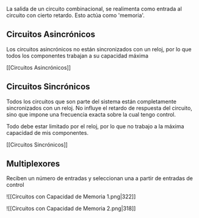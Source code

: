 La salida de un circuito combinacional, se realimenta como entrada al circuito con cierto retardo. Esto actúa como 'memoria'.

## Circuitos Asincrónicos

Los circuitos asincrónicos no están sincronizados con un reloj, por lo que todos los componentes trabajan a su capacidad máxima

[[Circuitos Asincrónicos]]

## Circuitos Sincrónicos

Todos los circuitos que son parte del sistema están completamente sincronizados con un reloj. No influye el retardo de respuesta del circuito, sino que impone una frecuencia exacta sobre la cual tengo control.

Todo debe estar limitado por el reloj, por lo que no trabajo a la máxima capacidad de mis componentes.

[[Circuitos Sincrónicos]]

## Multiplexores

Reciben un número de entradas y seleccionan una a partir de entradas de control

![[Circuitos con Capacidad de Memoria 1.png|322]]

![[Circuitos con Capacidad de Memoria 2.png|318]]
